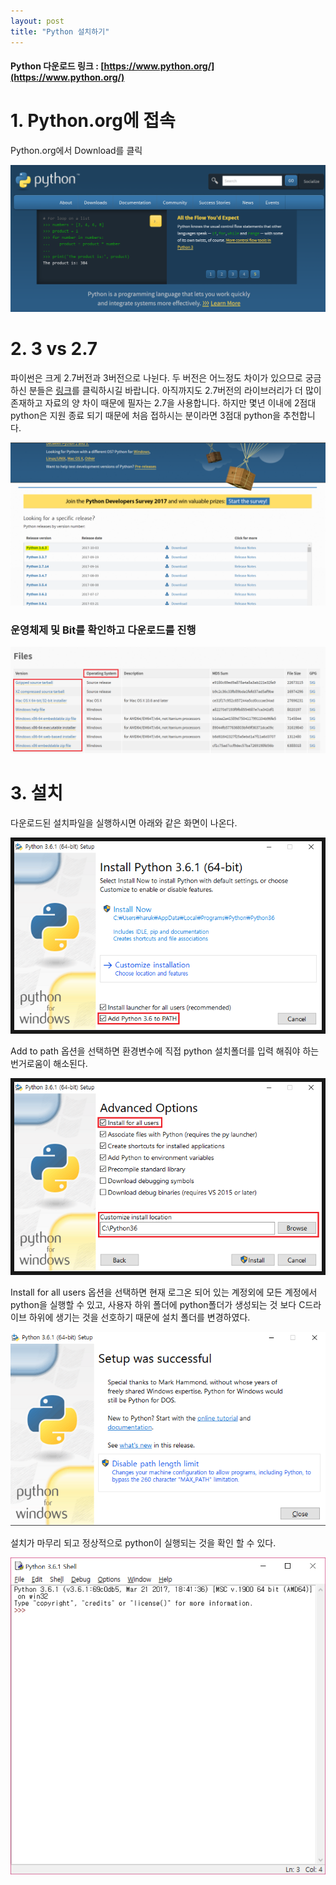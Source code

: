 ```yaml
---
layout: post
title: "Python 설치하기"
---
```


#### Python 다운로드 링크 : [https://www.python.org/](https://www.python.org/)

# 1. Python.org에 접속

Python.org에서 Download를 클릭

![](https://raw.githubusercontent.com/Rekt77/Rekt77.github.io/master/images/2017-10-27-Python_Download_Install/python_install_1.PNG)

# 2. 3 vs 2.7

파이썬은 크게 2.7버전과 3버전으로 나뉜다. 두 버전은 어느정도 차이가 있으므로 궁금하신 분들은 [링크](http://www.w3big.com/ko/python/python-2x-3x.html)를 클릭하시길 바랍니다.
아직까지도 2.7버전의 라이브러리가 더 많이 존재하고 자료의 양 차이 때문에 필자는 2.7을 사용합니다. 하지만 몇년 이내에 2점대 python은 지원 종료 되기 때문에 처음 접하시는 분이라면 3점대 python을 추천합니다.

![](https://raw.githubusercontent.com/Rekt77/Rekt77.github.io/master/images/2017-10-27-Python_Download_Install/python_install_2.PNG)

### 운영체제 및 Bit를 확인하고 다운로드를 진행

![](https://raw.githubusercontent.com/Rekt77/Rekt77.github.io/master/images/2017-10-27-Python_Download_Install/python_install_3.PNG)

# 3. 설치

다운로드된 설치파일을 실행하시면 아래와 같은 화면이 나온다.

![](https://raw.githubusercontent.com/Rekt77/Rekt77.github.io/master/images/2017-10-27-Python_Download_Install/python_install_4.PNG)

Add to path 옵션을 선택하면 환경변수에 직접 python 설치폴더를 입력 해줘야 하는 번거로움이 해소된다.

![](https://raw.githubusercontent.com/Rekt77/Rekt77.github.io/master/images/2017-10-27-Python_Download_Install/python_install_5.PNG)

Install for all users 옵션을 선택하면 현재 로그온 되어 있는 계정외에 모든 계정에서 python을 실행할 수 있고,
사용자 하위 폴더에 python폴더가 생성되는 것 보다 C드라이브 하위에 생기는 것을 선호하기 때문에 설치 폴더를 변경하였다.

![](https://raw.githubusercontent.com/Rekt77/Rekt77.github.io/master/images/2017-10-27-Python_Download_Install/python_install_6.PNG)

설치가 마무리 되고 정상적으로 python이 실행되는 것을 확인 할 수 있다.

![](https://raw.githubusercontent.com/Rekt77/Rekt77.github.io/master/images/2017-10-27-Python_Download_Install/python_install_7.PNG)